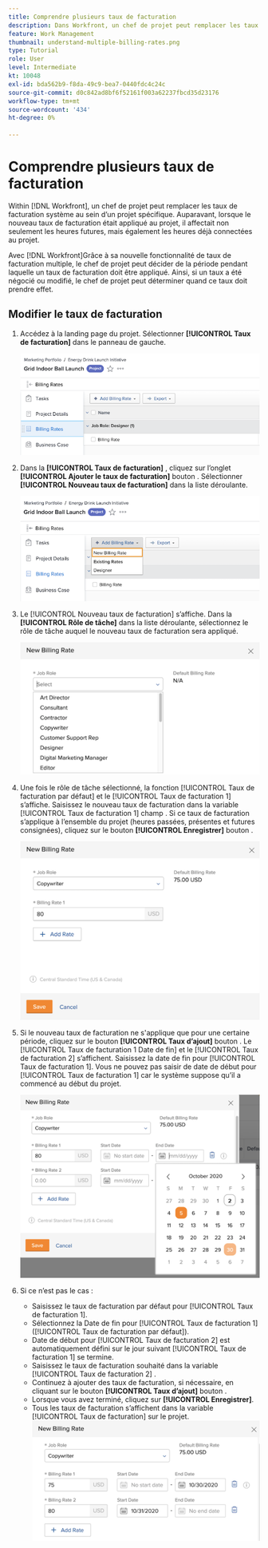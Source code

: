 ```yaml
---
title: Comprendre plusieurs taux de facturation
description: Dans Workfront, un chef de projet peut remplacer les taux de facturation système au sein d’un projet spécifique.
feature: Work Management
thumbnail: understand-multiple-billing-rates.png
type: Tutorial
role: User
level: Intermediate
kt: 10048
exl-id: bda562b9-f8da-49c9-bea7-0440fdc4c24c
source-git-commit: d0c842ad8bf6f52161f003a62237fbcd35d23176
workflow-type: tm+mt
source-wordcount: '434'
ht-degree: 0%

---
```


# Comprendre plusieurs taux de facturation

Within [!DNL Workfront], un chef de projet peut remplacer les taux de facturation système au sein d’un projet spécifique. Auparavant, lorsque le nouveau taux de facturation était appliqué au projet, il affectait non seulement les heures futures, mais également les heures déjà connectées au projet.

Avec [!DNL Workfront]Grâce à sa nouvelle fonctionnalité de taux de facturation multiple, le chef de projet peut décider de la période pendant laquelle un taux de facturation doit être appliqué. Ainsi, si un taux a été négocié ou modifié, le chef de projet peut déterminer quand ce taux doit prendre effet.

## Modifier le taux de facturation

1. Accédez à la landing page du projet. Sélectionner **[!UICONTROL Taux de facturation]** dans le panneau de gauche.

   ![Image de sélection [!UICONTROL Taux de facturation] in [!DNL Workfront]](assets/project-finances-1.png)

1. Dans la **[!UICONTROL Taux de facturation]** , cliquez sur l’onglet **[!UICONTROL Ajouter le taux de facturation]** bouton . Sélectionner **[!UICONTROL Nouveau taux de facturation]** dans la liste déroulante.

   ![Image de sélection [!UICONTROL Nouveau taux de facturation] in [!DNL Workfront]](assets/project-finances-2.png)

1. Le [!UICONTROL Nouveau taux de facturation] s’affiche. Dans la **[!UICONTROL Rôle de tâche]** dans la liste déroulante, sélectionnez le rôle de tâche auquel le nouveau taux de facturation sera appliqué.

   ![Image de sélection des rôles de tâche dans un nouveau taux de facturation dans [!DNL Workfront]](assets/project-finances-3.png)

1. Une fois le rôle de tâche sélectionné, la fonction [!UICONTROL Taux de facturation par défaut] et le [!UICONTROL Taux de facturation 1] s’affiche. Saisissez le nouveau taux de facturation dans la variable [!UICONTROL Taux de facturation 1] champ . Si ce taux de facturation s’applique à l’ensemble du projet (heures passées, présentes et futures consignées), cliquez sur le bouton **[!UICONTROL Enregistrer]** bouton .

   ![Image d’enregistrement d’un nouveau taux de facturation applicable à l’ensemble du projet dans [!DNL Workfront]](assets/project-finances-5.png)

1. Si le nouveau taux de facturation ne s&#39;applique que pour une certaine période, cliquez sur le bouton **[!UICONTROL Taux d’ajout]** bouton . Le [!UICONTROL Taux de facturation 1 Date de fin] et le [!UICONTROL Taux de facturation 2] s’affichent. Saisissez la date de fin pour [!UICONTROL Taux de facturation 1]. Vous ne pouvez pas saisir de date de début pour [!UICONTROL Taux de facturation 1] car le système suppose qu’il a commencé au début du projet.

   ![Image de création d’un nouveau taux de facturation s’appliquant à une certaine période, à partir du début du projet dans [!DNL Workfront]](assets/project-finances-6.png)

1. Si ce n’est pas le cas :

   * Saisissez le taux de facturation par défaut pour [!UICONTROL Taux de facturation 1].
   * Sélectionnez la Date de fin pour [!UICONTROL Taux de facturation 1] ([!UICONTROL Taux de facturation par défaut]).
   * Date de début pour [!UICONTROL Taux de facturation 2] est automatiquement défini sur le jour suivant [!UICONTROL Taux de facturation 1] se termine.
   * Saisissez le taux de facturation souhaité dans la variable [!UICONTROL Taux de facturation 2] .
   * Continuez à ajouter des taux de facturation, si nécessaire, en cliquant sur le bouton **[!UICONTROL Taux d’ajout]** bouton .
   * Lorsque vous avez terminé, cliquez sur **[!UICONTROL Enregistrer]**.
   * Tous les taux de facturation s’affichent dans la variable [!UICONTROL Taux de facturation] sur le projet.
   ![Image de création de nouveaux taux de facturation qui s’appliquent aux différentes périodes dans [!DNL Workfront]](assets/project-finances-7.png)
